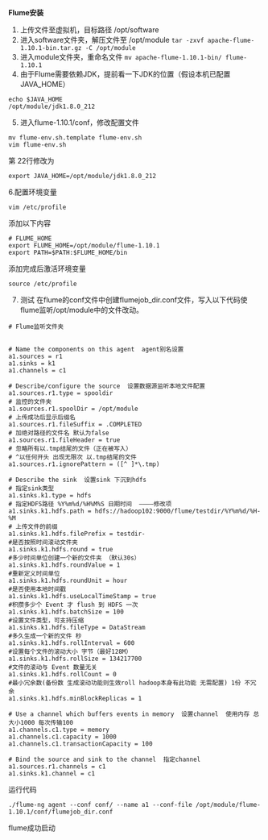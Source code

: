 **Flume安装**
1. 上传文件至虚拟机，目标路径 /opt/software
2. 进入software文件夹，解压文件至 /opt/module
``tar -zxvf apache-flume-1.10.1-bin.tar.gz -C /opt/module``
3. 进入module文件夹，重命名文件
```mv apache-flume-1.10.1-bin/ flume-1.10.1```
4. 由于Flume需要依赖JDK，提前看一下JDK的位置（假设本机已配置JAVA_HOME）
```
echo $JAVA_HOME
/opt/module/jdk1.8.0_212
```
5. 进入flume-1.10.1/conf，修改配置文件
```
mv flume-env.sh.template flume-env.sh
vim flume-env.sh 
```
第 22行修改为
```
export JAVA_HOME=/opt/module/jdk1.8.0_212
```
6.配置环境变量 
```
vim /etc/profile
```
添加以下内容
```
# FLUME_HOME
export FLUME_HOME=/opt/module/flume-1.10.1
export PATH=$PATH:$FLUME_HOME/bin
```
添加完成后激活环境变量
```
source /etc/profile
```
7. 测试
在flume的conf文件中创建flumejob_dir.conf文件，写入以下代码使flume监听/opt/module中的文件改动。
```
# Flume监听文件夹


# Name the components on this agent  agent别名设置
a1.sources = r1
a1.sinks = k1
a1.channels = c1

# Describe/configure the source  设置数据源监听本地文件配置
a1.sources.r1.type = spooldir
# 监控的文件夹
a1.sources.r1.spoolDir = /opt/module
# 上传成功后显示后缀名
a1.sources.r1.fileSuffix = .COMPLETED
# 加绝对路径的文件名 默认为false
a1.sources.r1.fileHeader = true
# 忽略所有以.tmp结尾的文件（正在被写入）
# ^以任何开头 出现无限次 以.tmp结尾的文件
a1.sources.r1.ignorePattern = ([^ ]*\.tmp)

# Describe the sink  设置sink 下沉到hdfs
# 指定sink类型
a1.sinks.k1.type = hdfs
# 指定HDFS路径 %Y%m%d/%H%M%S 日期时间  ————修改项
a1.sinks.k1.hdfs.path = hdfs://hadoop102:9000/flume/testdir/%Y%m%d/%H-%M
# 上传文件的前缀
a1.sinks.k1.hdfs.filePrefix = testdir-
#是否按照时间滚动文件夹
a1.sinks.k1.hdfs.round = true
#多少时间单位创建一个新的文件夹 （默认30s）
a1.sinks.k1.hdfs.roundValue = 1
#重新定义时间单位
a1.sinks.k1.hdfs.roundUnit = hour
#是否使用本地时间戳
a1.sinks.k1.hdfs.useLocalTimeStamp = true
#积攒多少个 Event 才 flush 到 HDFS 一次
a1.sinks.k1.hdfs.batchSize = 100
#设置文件类型，可支持压缩
a1.sinks.k1.hdfs.fileType = DataStream
#多久生成一个新的文件 秒
a1.sinks.k1.hdfs.rollInterval = 600
#设置每个文件的滚动大小 字节（最好128M）
a1.sinks.k1.hdfs.rollSize = 134217700
#文件的滚动与 Event 数量无关
a1.sinks.k1.hdfs.rollCount = 0
#最小冗余数(备份数 生成滚动功能则生效roll hadoop本身有此功能 无需配置) 1份 不冗余
a1.sinks.k1.hdfs.minBlockReplicas = 1

# Use a channel which buffers events in memory  设置channel  使用内存 总大小1000 每次传输100
a1.channels.c1.type = memory
a1.channels.c1.capacity = 1000
a1.channels.c1.transactionCapacity = 100

# Bind the source and sink to the channel  指定channel
a1.sources.r1.channels = c1
a1.sinks.k1.channel = c1
```
运行代码
```
./flume-ng agent --conf conf/ --name a1 --conf-file /opt/module/flume-1.10.1/conf/flumejob_dir.conf

```
flume成功启动